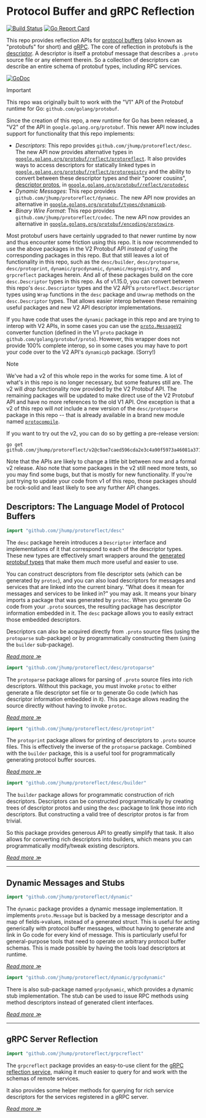 # Protocol Buffer and gRPC Reflection
[![Build Status](https://circleci.com/gh/jhump/protoreflect/tree/main.svg?style=svg)](https://circleci.com/gh/jhump/protoreflect/tree/main)
[![Go Report Card](https://goreportcard.com/badge/github.com/jhump/protoreflect)](https://goreportcard.com/report/github.com/jhump/protoreflect)

This repo provides reflection APIs for [protocol buffers](https://developers.google.com/protocol-buffers/) (also known as "protobufs" for short)
and [gRPC](https://grpc.io/). The core of reflection in protobufs is the
[descriptor](https://github.com/google/protobuf/blob/199d82fde1734ab5bc931cd0de93309e50cd7ab9/src/google/protobuf/descriptor.proto).
A descriptor is itself a protobuf message that describes a `.proto` source file or any element
therein. So a collection of descriptors can describe an entire schema of protobuf types, including
RPC services.

[![GoDoc](https://godoc.org/github.com/jhump/protoreflect?status.svg)](https://godoc.org/github.com/jhump/protoreflect)

> [!IMPORTANT]
> This repo was originally built to work with the "V1" API of the Protobuf runtime for Go: `github.com/golang/protobuf`.
>
> Since the creation of this repo, a new runtime for Go has been released, a "V2" of the API in `google.golang.org/protobuf`. This newer API now includes support for functionality that this repo implements:
>   * _Descriptors_: This repo provides `github.com/jhump/protoreflect/desc`. The new API now provides alternative types in [`google.golang.org/protobuf/reflect/protoreflect`](https://pkg.go.dev/google.golang.org/protobuf/reflect/protoreflect). It also provides ways to access descriptors for statically linked types in [`google.golang.org/protobuf/reflect/protoregistry`](https://pkg.go.dev/google.golang.org/protobuf/reflect/protoregistry) and the ability to convert between these descriptor types and their "poorer cousins", [descriptor protos](https://pkg.go.dev/google.golang.org/protobuf/types/descriptorpb), in [`google.golang.org/protobuf/reflect/protodesc`](https://pkg.go.dev/google.golang.org/protobuf/reflect/protodesc)
>   * _Dynamic Messages_: This repo provides `github.com/jhump/protoreflect/dynamic`. The new API now provides an alternative in [`google.golang.org/protobuf/types/dynamicpb`](https://pkg.go.dev/google.golang.org/protobuf/types/dynamicpb).
>   * _Binary Wire Format_: This repo provides `github.com/jhump/protoreflect/codec`. The new API now provides an alternative in [`google.golang.org/protobuf/encoding/protowire`](https://pkg.go.dev/google.golang.org/protobuf/encoding/protowire).
>
> Most protobuf users have certainly upgraded to that newer runtime by now and thus encounter some friction using this repo. It is now recommended to use the above packages in the V2 Protobuf API _instead of_ using the corresponding packages in this repo. But that still leaves a lot of functionality in this repo, such as the `desc/builder`, `desc/protoparse`, `desc/protoprint`, `dynamic/grpcdynamic`, `dynamic/msgregistry`, and `grpcreflect` packages herein. And all of these packages build on the core `desc.Descriptor` types in this repo. As of v1.15.0, you can convert between this repo's `desc.Descriptor` types and the V2 API's `protoreflect.Descriptor` types using `Wrap` functions in the `desc` package and `Unwrap` methods on the `desc.Descriptor` types. That allows easier interop between these remaining useful packages and new V2 API descriptor implementations.
>
> If you have code that uses the `dynamic` package in this repo and are trying to interop with V2 APIs, in some cases you can use the [`proto.MessageV2`](https://pkg.go.dev/github.com/golang/protobuf/proto#MessageV2) converter function (defined in the V1 `proto` package in `github.com/golang/protobuf/proto`). However, this wrapper does not provide 100% complete interop, so in some cases you may have to port your code over to the V2 API's `dynamicpb` package. (Sorry!)

> [!NOTE]
> We've had a v2 of this whole repo in the works for some time. A lot of what's in this repo is no longer necessary, but some features still are. The v2 will _drop_ functionality now provided by the V2 Protobuf API. The remaining packages will be updated to make direct use of the V2 Protobuf API and have no more references to the old V1 API. One exception is that a v2 of this repo will _not_ include a new version of the `desc/protoparse` package in this repo -- that is already available in a brand new module named [`protocompile`](https://pkg.go.dev/github.com/bufbuild/protocompile).
>
> If you want to try out the v2, you can do so by getting a pre-release version:
> ```
> go get github.com/jhump/protoreflect/v2@c9ae7caed596cda2e3c4a90f5973a46081a371a
> ```
>
> Note that the APIs are likely to change a little bit between now and a formal v2 release. Also note that some packages in the v2 still need more tests, so you may find some bugs, but that is mostly for new functionality. If you're just trying to update your code from v1 of this repo, those packages should be rock-solid and least likely to see any further API changes.

## Descriptors: The Language Model of Protocol Buffers

```go
import "github.com/jhump/protoreflect/desc"
```

The `desc` package herein introduces a `Descriptor` interface and implementations of it that
correspond to each of the descriptor types. These new types are effectively smart wrappers around
the [generated protobuf types](https://github.com/golang/protobuf/blob/master/protoc-gen-go/descriptor/descriptor.pb.go)
that make them *much* more useful and easier to use.

You can construct descriptors from file descriptor sets (which can be generated by `protoc`), and
you can also load descriptors for messages and services that are linked into the current binary.
"What does it mean for messages and services to be linked in?" you may ask. It means your binary
imports a package that was generated by `protoc`. When you generate Go code from your `.proto`
sources, the resulting package has descriptor information embedded in it. The `desc` package allows
you to easily extract those embedded descriptors.

Descriptors can also be acquired directly from `.proto` source files (using the `protoparse` sub-package)
or by programmatically constructing them (using the `builder` sub-package).

*[Read more ≫](https://godoc.org/github.com/jhump/protoreflect/desc)*

```go
import "github.com/jhump/protoreflect/desc/protoparse"
```

The `protoparse` package allows for parsing of `.proto` source files into rich descriptors. Without
this package, you must invoke `protoc` to either generate a file descriptor set file or to generate
Go code (which has descriptor information embedded in it). This package allows reading the source
directly without having to invoke `protoc`.

*[Read more ≫](https://godoc.org/github.com/jhump/protoreflect/desc/protoparse)*

```go
import "github.com/jhump/protoreflect/desc/protoprint"
```

The `protoprint` package allows for printing of descriptors to `.proto` source files. This is
effectively the inverse of the `protoparse` package. Combined with the `builder` package, this
is a useful tool for programmatically generating protocol buffer sources.

*[Read more ≫](https://godoc.org/github.com/jhump/protoreflect/desc/protoprint)*

```go
import "github.com/jhump/protoreflect/desc/builder"
```

The `builder` package allows for programmatic construction of rich descriptors. Descriptors can
be constructed programmatically by creating trees of descriptor protos and using the `desc` package
to link those into rich descriptors. But constructing a valid tree of descriptor protos is far from
trivial.

So this package provides generous API to greatly simplify that task. It also allows for converting
rich descriptors into builders, which means you can programmatically modify/tweak existing
descriptors.

*[Read more ≫](https://godoc.org/github.com/jhump/protoreflect/desc/builder)*

----
## Dynamic Messages and Stubs

```go
import "github.com/jhump/protoreflect/dynamic"
```

The `dynamic` package provides a dynamic message implementation. It implements `proto.Message` but
is backed by a message descriptor and a map of fields->values, instead of a generated struct. This
is useful for acting generically with protocol buffer messages, without having to generate and link
in Go code for every kind of message. This is particularly useful for general-purpose tools that
need to operate on arbitrary protocol buffer schemas. This is made possible by having the tools load
descriptors at runtime.

*[Read more ≫](https://godoc.org/github.com/jhump/protoreflect/dynamic)*

```go
import "github.com/jhump/protoreflect/dynamic/grpcdynamic"
```

There is also sub-package named `grpcdynamic`, which provides a dynamic stub implementation. The stub can
be used to issue RPC methods using method descriptors instead of generated client interfaces.

*[Read more ≫](https://godoc.org/github.com/jhump/protoreflect/dynamic/grpcdynamic)*

----
## gRPC Server Reflection

```go
import "github.com/jhump/protoreflect/grpcreflect"
```

The `grpcreflect` package provides an easy-to-use client for the
[gRPC reflection service](https://github.com/grpc/grpc-go/blob/6bd4f6eb1ea9d81d1209494242554dcde44429a4/reflection/grpc_reflection_v1alpha/reflection.proto#L36),
making it much easier to query for and work with the schemas of remote services.

It also provides some helper methods for querying for rich service descriptors for the
services registered in a gRPC server.

*[Read more ≫](https://godoc.org/github.com/jhump/protoreflect/grpcreflect)*

